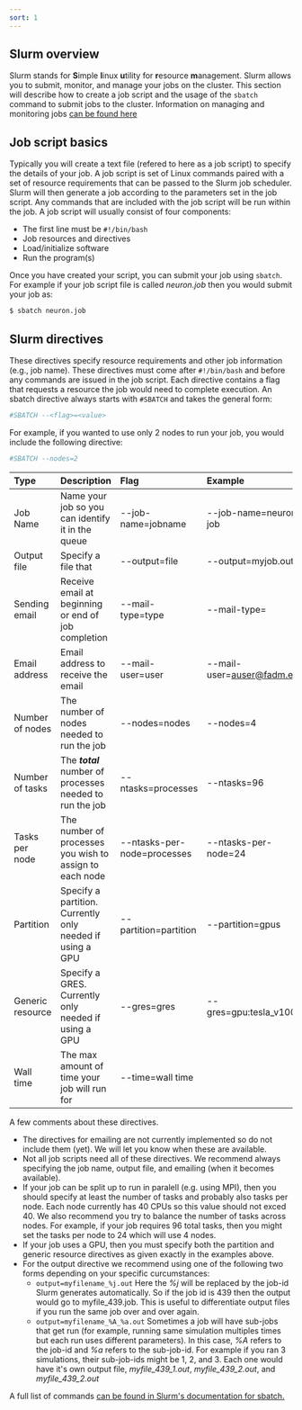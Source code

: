 ```yaml
---
sort: 1
---
```


## Slurm overview

Slurm  stands for **S**imple **l**inux **u**tility for **r**esource **m**anagement.  Slurm allows you to submit, monitor, and manage your jobs on the cluster.  This section will describe how to create a job script and the usage of the `sbatch` command to submit jobs to the cluster.  Information on managing and monitoring jobs [can be found here](commands.md)

## Job script basics

Typically you will create a text file (refered to here as a job script) to specify the details of your job.  A job script is set of Linux commands paired with a set of resource requirements that can be passed to the Slurm job scheduler. Slurm will then generate a job according to the parameters set in the job script. Any commands that are included with the job script will be run within the job.  A job script will usually consist of four components:

- The first line must be `#!/bin/bash`
- Job resources and directives
- Load/initialize software
- Run the program(s)

Once you have created your script, you can submit your job using `sbatch`.  For example if your job script file is called *neuron.job* then you would submit your job as:

```bash
$ sbatch neuron.job
```
## Slurm directives

These directives specify resource requirements and other job information (e.g., job name). These directives must come after `#!/bin/bash` and before any commands are issued in the job script. Each directive contains a flag that requests a resource the job would need to complete execution. An sbatch directive always starts with `#SBATCH` and takes the general form:

```bash
#SBATCH --<flag>=<value>
```

For example, if you wanted to use only 2 nodes to run your job, you would include the following directive:

```bash
#SBATCH --nodes=2
```

| Type               | Description                                         | Flag                       | Example                    |
| :----------------- | :-------------------------------------------------- | :------------------------- | :------------------------- |
| Job Name           | Name your job so you can identify it in the queue   | --job-name=jobname         | --job-name=neuron-job      |
| Output file        | Specify a file that                                 | --output=file              | --output=myjob.out         |
| Sending email      | Receive email at beginning or end of job completion | --mail-type=type           | --mail-type=    |
| Email address      | Email address to receive the email                  | --mail-user=user           | --mail-user=auser@fadm.edu |
| Number of nodes    | The number of nodes needed to run the job           | --nodes=nodes              | --nodes=4                  |
| Number of tasks    | The ***total*** number of processes needed to run the job | --ntasks=processes   | --ntasks=96                |
| Tasks per node     | The number of processes you wish to assign to each node | --ntasks-per-node=processes | --ntasks-per-node=24   |
| Partition          | Specify a partition. Currently only needed if using a GPU | --partition=partition | --partition=gpus         |
| Generic resource | Specify a GRES. Currently only needed if using a GPU | --gres=gres              | --gres=gpu:tesla_v100     |
| Wall time          | The max amount of time your job will run for        | --time=wall time           |


A few comments about these directives.
- The directives for emailing are not currently implemented so do not include them (yet).  We will let you know when these are available.
- Not all job scripts need all of these directives.  We recommend always specifying the job name, output file, and emailing (when it becomes available).  
- If your job can be split up to run in paralell (e.g. using MPI), then you should specify at least the number of tasks and probably also tasks per node.  Each node currently has 40 CPUs so this value should not exced 40.  We also recommend you try to balance the number of tasks across nodes.  For example, if your job requires 96 total tasks, then you might set the tasks per node to 24 which will use 4 nodes.
- If your job uses a GPU, then you must specify both the partition and generic resource directives as given exactly in the examples above.
- For the output directive we recommend using one of the following two forms depending on your specific curcumstances:
  - `output=myfilename_%j.out`  Here the *%j* will be replaced by the job-id Slurm generates automatically.  So if the job id is 439 then the output would go to myfile_439.job.  This is useful to differentiate output files if you run the same job over and over again.
  - `output=myfilename_%A_%a.out`  Sometimes a job will have sub-jobs that get run (for example, running same simulation multiples times but each run uses different parameters).  In this case, *%A* refers to the job-id and *%a* refers to the sub-job-id.  For example if you ran 3 simulations, their sub-job-ids might be 1, 2, and 3.  Each one would have it's own output file, *myfile_439_1.out*, *myfile_439_2.out*, and *myfile_439_2.out*

A full list of commands [can be found in Slurm's documentation for sbatch.](https://slurm.schedmd.com/sbatch.html)
